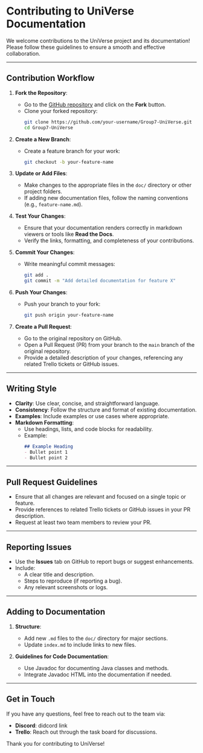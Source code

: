 # Contributing to UniVerse Documentation

We welcome contributions to the UniVerse project and its documentation! Please follow these guidelines to ensure a smooth and effective collaboration.

---

## Contribution Workflow

1. **Fork the Repository**:
   - Go to the [GitHub repository](https://github.com/hvpham-yorku/Group7-UniVerse) and click on the **Fork** button.
   - Clone your forked repository:
     ```bash
     git clone https://github.com/your-username/Group7-UniVerse.git
     cd Group7-UniVerse
     ```

2. **Create a New Branch**:
   - Create a feature branch for your work:
     ```bash
     git checkout -b your-feature-name
     ```

3. **Update or Add Files**:
   - Make changes to the appropriate files in the `doc/` directory or other project folders.
   - If adding new documentation files, follow the naming conventions (e.g., `feature-name.md`).

4. **Test Your Changes**:
   - Ensure that your documentation renders correctly in markdown viewers or tools like **Read the Docs**.
   - Verify the links, formatting, and completeness of your contributions.

5. **Commit Your Changes**:
   - Write meaningful commit messages:
     ```bash
     git add .
     git commit -m "Add detailed documentation for feature X"
     ```

6. **Push Your Changes**:
   - Push your branch to your fork:
     ```bash
     git push origin your-feature-name
     ```

7. **Create a Pull Request**:
   - Go to the original repository on GitHub.
   - Open a Pull Request (PR) from your branch to the `main` branch of the original repository.
   - Provide a detailed description of your changes, referencing any related Trello tickets or GitHub issues.

---

## Writing Style

- **Clarity**: Use clear, concise, and straightforward language.
- **Consistency**: Follow the structure and format of existing documentation.
- **Examples**: Include examples or use cases where appropriate.
- **Markdown Formatting**:
  - Use headings, lists, and code blocks for readability.
  - Example:
    ```markdown
    ## Example Heading
    - Bullet point 1
    - Bullet point 2
    ```

---

## Pull Request Guidelines

- Ensure that all changes are relevant and focused on a single topic or feature.
- Provide references to related Trello tickets or GitHub issues in your PR description.
- Request at least two team members to review your PR.

---

## Reporting Issues

- Use the **Issues** tab on GitHub to report bugs or suggest enhancements.
- Include:
  - A clear title and description.
  - Steps to reproduce (if reporting a bug).
  - Any relevant screenshots or logs.

---

## Adding to Documentation

1. **Structure**:
   - Add new `.md` files to the `doc/` directory for major sections.
   - Update `index.md` to include links to new files.

2. **Guidelines for Code Documentation**:
   - Use Javadoc for documenting Java classes and methods.
   - Integrate Javadoc HTML into the documentation if needed.

---

## Get in Touch

If you have any questions, feel free to reach out to the team via:
- **Discord**: didcord link
- **Trello**: Reach out through the task board for discussions.

Thank you for contributing to UniVerse!
